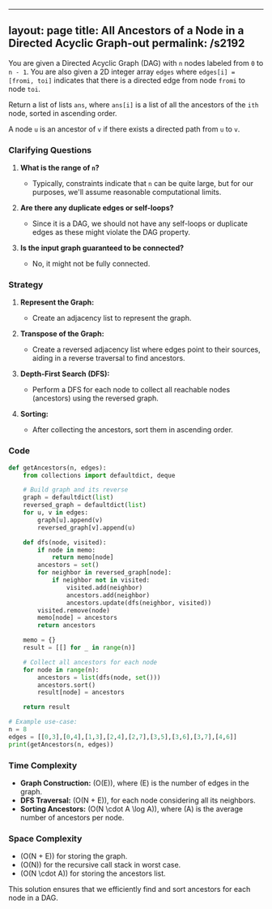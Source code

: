 
---
layout: page
title:  All Ancestors of a Node in a Directed Acyclic Graph-out
permalink: /s2192
---

You are given a Directed Acyclic Graph (DAG) with `n` nodes labeled from `0` to `n - 1`. You are also given a 2D integer array `edges` where `edges[i] = [fromi, toi]` indicates that there is a directed edge from node `fromi` to node `toi`.

Return a list of lists `ans`, where `ans[i]` is a list of all the ancestors of the `ith` node, sorted in ascending order.

A node `u` is an ancestor of `v` if there exists a directed path from `u` to `v`.

### Clarifying Questions

1. **What is the range of `n`?**
   - Typically, constraints indicate that `n` can be quite large, but for our purposes, we'll assume reasonable computational limits.
   
2. **Are there any duplicate edges or self-loops?**
   - Since it is a DAG, we should not have any self-loops or duplicate edges as these might violate the DAG property.

3. **Is the input graph guaranteed to be connected?**
   - No, it might not be fully connected.

### Strategy

1. **Represent the Graph:**
   - Create an adjacency list to represent the graph.

2. **Transpose of the Graph:**
   - Create a reversed adjacency list where edges point to their sources, aiding in a reverse traversal to find ancestors.

3. **Depth-First Search (DFS):**
   - Perform a DFS for each node to collect all reachable nodes (ancestors) using the reversed graph.

4. **Sorting:**
   - After collecting the ancestors, sort them in ascending order.

### Code

```python
def getAncestors(n, edges):
    from collections import defaultdict, deque

    # Build graph and its reverse
    graph = defaultdict(list)
    reversed_graph = defaultdict(list)
    for u, v in edges:
        graph[u].append(v)
        reversed_graph[v].append(u)

    def dfs(node, visited):
        if node in memo:
            return memo[node]
        ancestors = set()
        for neighbor in reversed_graph[node]:
            if neighbor not in visited:
                visited.add(neighbor)
                ancestors.add(neighbor)
                ancestors.update(dfs(neighbor, visited))
        visited.remove(node)
        memo[node] = ancestors
        return ancestors

    memo = {}
    result = [[] for _ in range(n)]

    # Collect all ancestors for each node
    for node in range(n):
        ancestors = list(dfs(node, set()))
        ancestors.sort()
        result[node] = ancestors

    return result

# Example use-case:
n = 8
edges = [[0,3],[0,4],[1,3],[2,4],[2,7],[3,5],[3,6],[3,7],[4,6]]
print(getAncestors(n, edges))
```

### Time Complexity

- **Graph Construction:** \(O(E)\), where \(E\) is the number of edges in the graph.
- **DFS Traversal:** \(O(N + E)\), for each node considering all its neighbors.
- **Sorting Ancestors:** \(O(N \cdot A \log A)\), where \(A\) is the average number of ancestors per node.

### Space Complexity

- \(O(N + E)\) for storing the graph.
- \(O(N)\) for the recursive call stack in worst case.
- \(O(N \cdot A)\) for storing the ancestors list.

This solution ensures that we efficiently find and sort ancestors for each node in a DAG.